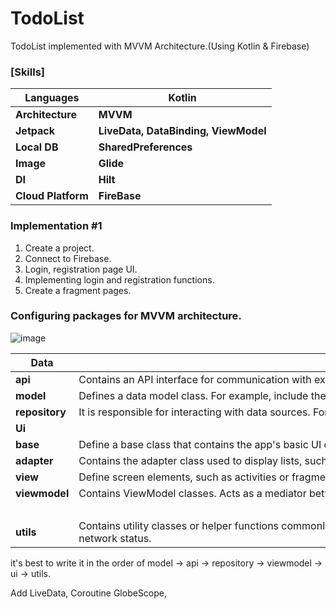 # TodoList
TodoList implemented with MVVM Architecture.(Using Kotlin &amp; Firebase)

### **\[Skills\]**

| **Languages** | **Kotlin** |
| --- | --- |
| **Architecture** | **MVVM** |
| **Jetpack** | **LiveData, DataBinding, ViewModel** |
| **Local DB** | **SharedPreferences** |
| **Image** | **Glide** |x
| **DI** | **Hilt** |
| **Cloud Platform** | **FireBase** |


### Implementation #1
1. Create a project.
2. Connect to Firebase.
3. Login, registration page UI.
4. Implementing login and registration functions.
5. Create a fragment pages.

### Configuring packages for MVVM architecture.
![image](https://github.com/kms9978/TodoList/assets/85223787/86c7c310-fa4c-4626-bdaa-1ad37a33f379)

| **Data** |  |
| --- | --- |
| **api** | Contains an API interface for communication with external services. For example, you can include an interface responsible for communicating with Firebase. |
| **model** | Defines a data model class. For example, include the data structure of Todo entries. |
| **repository** | It is responsible for interacting with data sources. For example, it manages communication with the Firebase Realtime Database and handles CRUD operations for data. |
| **Ui** |  |
| **base** | Define a base class that contains the app's basic UI components or common logic. |
| **adapter** | Contains the adapter class used to display lists, such as RecyclerView or ListView. |
| **view** | Define screen elements, such as activities or fragments. Responsible for UI shown to users. |
| **viewmodel** | Contains ViewModel classes. Acts as a mediator between View (Activity or Fragment) and Model |
|   |  |
| **utils** | Contains utility classes or helper functions commonly used by applications. For example, you can implement features such as converting date formats and checking network status. |


it's best to write it in the order of model → api → repository → viewmodel → ui → utils.

Add LiveData, Coroutine GlobeScope, 



